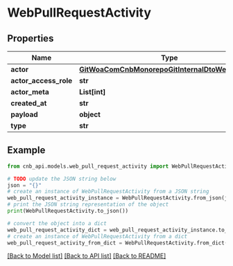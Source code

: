 # WebPullRequestActivity


## Properties

Name | Type | Description | Notes
------------ | ------------- | ------------- | -------------
**actor** | [**GitWoaComCnbMonorepoGitInternalDtoWebUserInfo**](GitWoaComCnbMonorepoGitInternalDtoWebUserInfo.md) |  | [optional] 
**actor_access_role** | **str** |  | [optional] 
**actor_meta** | **List[int]** |  | [optional] 
**created_at** | **str** |  | [optional] 
**payload** | **object** |  | [optional] 
**type** | **str** |  | [optional] 

## Example

```python
from cnb_api.models.web_pull_request_activity import WebPullRequestActivity

# TODO update the JSON string below
json = "{}"
# create an instance of WebPullRequestActivity from a JSON string
web_pull_request_activity_instance = WebPullRequestActivity.from_json(json)
# print the JSON string representation of the object
print(WebPullRequestActivity.to_json())

# convert the object into a dict
web_pull_request_activity_dict = web_pull_request_activity_instance.to_dict()
# create an instance of WebPullRequestActivity from a dict
web_pull_request_activity_from_dict = WebPullRequestActivity.from_dict(web_pull_request_activity_dict)
```
[[Back to Model list]](../README.md#documentation-for-models) [[Back to API list]](../README.md#documentation-for-api-endpoints) [[Back to README]](../README.md)


